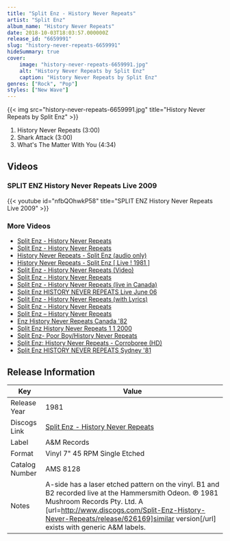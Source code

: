 ```yaml
---
title: "Split Enz - History Never Repeats"
artist: "Split Enz"
album_name: "History Never Repeats"
date: 2018-10-03T18:03:57.000000Z
release_id: "6659991"
slug: "history-never-repeats-6659991"
hideSummary: true
cover:
    image: "history-never-repeats-6659991.jpg"
    alt: "History Never Repeats by Split Enz"
    caption: "History Never Repeats by Split Enz"
genres: ["Rock", "Pop"]
styles: ["New Wave"]
---
```


{{< img src="history-never-repeats-6659991.jpg" title="History Never Repeats by Split Enz" >}}

<!-- section break -->

1. History Never Repeats (3:00)
2. Shark Attack (3:00)
3. What's The Matter With You (4:34)

<!-- section break -->




## Videos
### SPLIT ENZ History Never Repeats  Live 2009
{{< youtube id="nfbQOhwkP58" title="SPLIT ENZ History Never Repeats  Live 2009" >}}<br>

### More Videos

- [Split Enz - History Never Repeats](https://www.youtube.com/watch?v=vFp4axRBag8)
- [Split Enz - History Never Repeats](https://www.youtube.com/watch?v=tzuJXqgsiSM)
- [History Never Repeats - Split Enz  (audio only)](https://www.youtube.com/watch?v=wZXcYjI1-S8)
- [History Never Repeats - Split Enz [ Live ! 1981 ]](https://www.youtube.com/watch?v=qU13PZnfbrc)
- [Split Enz - History Never Repeats (Video)](https://www.youtube.com/watch?v=TvBVcLMkhFE)
- [Split Enz - History Never Repeats](https://www.youtube.com/watch?v=Xz1aSjZ1mIQ)
- [Split Enz - History Never Repeats (live in Canada)](https://www.youtube.com/watch?v=SN8721jZd70)
- [Split Enz  HISTORY NEVER REPEATS  Live June 06](https://www.youtube.com/watch?v=7fLBLPCI9Ys)
- [Split Enz - History Never Repeats (with Lyrics)](https://www.youtube.com/watch?v=H4MaXe_Gjxc)
- [Split Enz - History Never  Repeats](https://www.youtube.com/watch?v=FQ9uENZ_12Y)
- [Split Enz – History Never Repeats](https://www.youtube.com/watch?v=lPXXuEkMXes)
- [Enz History Never Repeats Canada '82](https://www.youtube.com/watch?v=zW9Mc8JGq5E)
- [Split Enz History Never Repeats 1 1 2000](https://www.youtube.com/watch?v=wJaZp-Zobcg)
- [Split Enz- Poor Boy/History Never Repeats](https://www.youtube.com/watch?v=ZXejwWu4HYk)
- [Split Enz: History Never Repeats - Corroboree (HD)](https://www.youtube.com/watch?v=_3T1xg_9MEE)
- [Split Enz HISTORY NEVER REPEATS  Sydney '81](https://www.youtube.com/watch?v=p0MJ1q28qt0)


## Release Information
|  Key           | Value                                                |
| ---------------| ---------------------------------------------------- |
| Release Year   | 1981                                   |
| Discogs Link   | [Split Enz - History Never Repeats](https://www.discogs.com/release/6659991-Split-Enz-History-Never-Repeats) |
| Label          | A&M Records |
| Format         | Vinyl 7" 45 RPM Single Etched |
| Catalog Number | AMS 8128 |
| Notes | A-side has a laser etched pattern on the vinyl.    B1 and B2 recorded live at the Hammersmith Odeon.    ℗ 1981 Mushroom Records Pty. Ltd.    A [url=http://www.discogs.com/Split-Enz-History-Never-Repeats/release/626169]similar version[/url] exists with generic A&M labels.   |